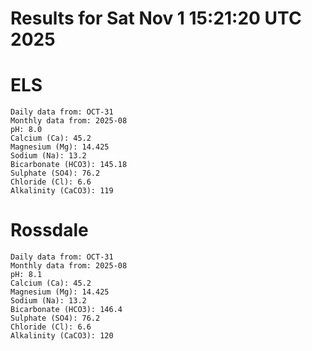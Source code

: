 # Results for Sat Nov  1 15:21:20 UTC 2025
# ELS
```
Daily data from: OCT-31
Monthly data from: 2025-08
pH: 8.0
Calcium (Ca): 45.2
Magnesium (Mg): 14.425
Sodium (Na): 13.2
Bicarbonate (HCO3): 145.18
Sulphate (SO4): 76.2
Chloride (Cl): 6.6
Alkalinity (CaCO3): 119
```
# Rossdale
```
Daily data from: OCT-31
Monthly data from: 2025-08
pH: 8.1
Calcium (Ca): 45.2
Magnesium (Mg): 14.425
Sodium (Na): 13.2
Bicarbonate (HCO3): 146.4
Sulphate (SO4): 76.2
Chloride (Cl): 6.6
Alkalinity (CaCO3): 120
```
